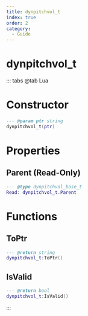 ```yaml
---
title: dynpitchvol_t
index: true
order: 2
category:
  - Guide
---
```


# dynpitchvol_t

::: tabs
@tab Lua
# Constructor
```lua
--- @param ptr string
dynpitchvol_t(ptr)
```
# Properties
## Parent (Read-Only)
```lua
--- @type dynpitchvol_base_t
Read: dynpitchvol_t.Parent
```
# Functions
## ToPtr
```lua
--- @return string
dynpitchvol_t:ToPtr()
```
## IsValid
```lua
--- @return bool
dynpitchvol_t:IsValid()
```

:::